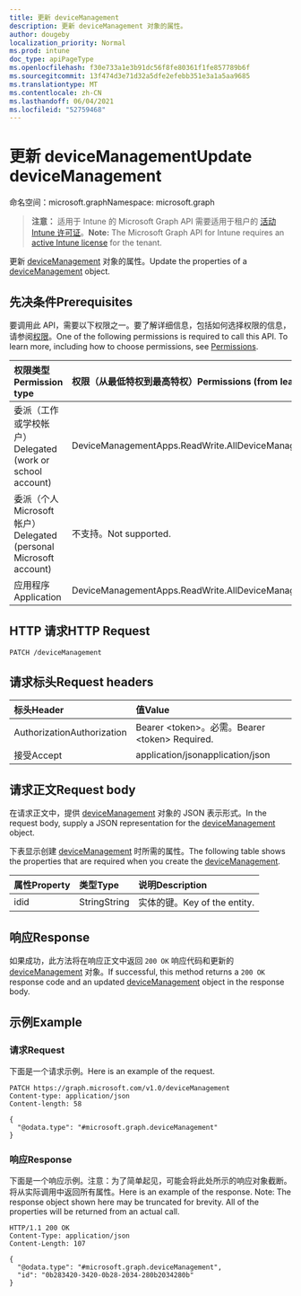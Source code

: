```yaml
---
title: 更新 deviceManagement
description: 更新 deviceManagement 对象的属性。
author: dougeby
localization_priority: Normal
ms.prod: intune
doc_type: apiPageType
ms.openlocfilehash: f30e733a1e3b91dc56f8fe80361f1fe857789b6f
ms.sourcegitcommit: 13f474d3e71d32a5dfe2efebb351e3a1a5aa9685
ms.translationtype: MT
ms.contentlocale: zh-CN
ms.lasthandoff: 06/04/2021
ms.locfileid: "52759468"
---
```

# <a name="update-devicemanagement"></a><span data-ttu-id="17334-103">更新 deviceManagement</span><span class="sxs-lookup"><span data-stu-id="17334-103">Update deviceManagement</span></span>

<span data-ttu-id="17334-104">命名空间：microsoft.graph</span><span class="sxs-lookup"><span data-stu-id="17334-104">Namespace: microsoft.graph</span></span>

> <span data-ttu-id="17334-105">**注意：** 适用于 Intune 的 Microsoft Graph API 需要适用于租户的 [活动 Intune 许可证](https://go.microsoft.com/fwlink/?linkid=839381)。</span><span class="sxs-lookup"><span data-stu-id="17334-105">**Note:** The Microsoft Graph API for Intune requires an [active Intune license](https://go.microsoft.com/fwlink/?linkid=839381) for the tenant.</span></span>

<span data-ttu-id="17334-106">更新 [deviceManagement](../resources/intune-auditing-devicemanagement.md) 对象的属性。</span><span class="sxs-lookup"><span data-stu-id="17334-106">Update the properties of a [deviceManagement](../resources/intune-auditing-devicemanagement.md) object.</span></span>

## <a name="prerequisites"></a><span data-ttu-id="17334-107">先决条件</span><span class="sxs-lookup"><span data-stu-id="17334-107">Prerequisites</span></span>
<span data-ttu-id="17334-p101">要调用此 API，需要以下权限之一。要了解详细信息，包括如何选择权限的信息，请参阅[权限](/graph/permissions-reference)。</span><span class="sxs-lookup"><span data-stu-id="17334-p101">One of the following permissions is required to call this API. To learn more, including how to choose permissions, see [Permissions](/graph/permissions-reference).</span></span>

|<span data-ttu-id="17334-110">权限类型</span><span class="sxs-lookup"><span data-stu-id="17334-110">Permission type</span></span>|<span data-ttu-id="17334-111">权限（从最低特权到最高特权）</span><span class="sxs-lookup"><span data-stu-id="17334-111">Permissions (from least to most privileged)</span></span>|
|:---|:---|
|<span data-ttu-id="17334-112">委派（工作或学校帐户）</span><span class="sxs-lookup"><span data-stu-id="17334-112">Delegated (work or school account)</span></span>|<span data-ttu-id="17334-113">DeviceManagementApps.ReadWrite.All</span><span class="sxs-lookup"><span data-stu-id="17334-113">DeviceManagementApps.ReadWrite.All</span></span>|
|<span data-ttu-id="17334-114">委派（个人 Microsoft 帐户）</span><span class="sxs-lookup"><span data-stu-id="17334-114">Delegated (personal Microsoft account)</span></span>|<span data-ttu-id="17334-115">不支持。</span><span class="sxs-lookup"><span data-stu-id="17334-115">Not supported.</span></span>|
|<span data-ttu-id="17334-116">应用程序</span><span class="sxs-lookup"><span data-stu-id="17334-116">Application</span></span>|<span data-ttu-id="17334-117">DeviceManagementApps.ReadWrite.All</span><span class="sxs-lookup"><span data-stu-id="17334-117">DeviceManagementApps.ReadWrite.All</span></span>|

## <a name="http-request"></a><span data-ttu-id="17334-118">HTTP 请求</span><span class="sxs-lookup"><span data-stu-id="17334-118">HTTP Request</span></span>
<!-- {
  "blockType": "ignored"
}
-->
``` http
PATCH /deviceManagement
```

## <a name="request-headers"></a><span data-ttu-id="17334-119">请求标头</span><span class="sxs-lookup"><span data-stu-id="17334-119">Request headers</span></span>
|<span data-ttu-id="17334-120">标头</span><span class="sxs-lookup"><span data-stu-id="17334-120">Header</span></span>|<span data-ttu-id="17334-121">值</span><span class="sxs-lookup"><span data-stu-id="17334-121">Value</span></span>|
|:---|:---|
|<span data-ttu-id="17334-122">Authorization</span><span class="sxs-lookup"><span data-stu-id="17334-122">Authorization</span></span>|<span data-ttu-id="17334-123">Bearer &lt;token&gt;。必需。</span><span class="sxs-lookup"><span data-stu-id="17334-123">Bearer &lt;token&gt; Required.</span></span>|
|<span data-ttu-id="17334-124">接受</span><span class="sxs-lookup"><span data-stu-id="17334-124">Accept</span></span>|<span data-ttu-id="17334-125">application/json</span><span class="sxs-lookup"><span data-stu-id="17334-125">application/json</span></span>|

## <a name="request-body"></a><span data-ttu-id="17334-126">请求正文</span><span class="sxs-lookup"><span data-stu-id="17334-126">Request body</span></span>
<span data-ttu-id="17334-127">在请求正文中，提供 [deviceManagement](../resources/intune-auditing-devicemanagement.md) 对象的 JSON 表示形式。</span><span class="sxs-lookup"><span data-stu-id="17334-127">In the request body, supply a JSON representation for the [deviceManagement](../resources/intune-auditing-devicemanagement.md) object.</span></span>

<span data-ttu-id="17334-128">下表显示创建 [deviceManagement](../resources/intune-auditing-devicemanagement.md) 时所需的属性。</span><span class="sxs-lookup"><span data-stu-id="17334-128">The following table shows the properties that are required when you create the [deviceManagement](../resources/intune-auditing-devicemanagement.md).</span></span>

|<span data-ttu-id="17334-129">属性</span><span class="sxs-lookup"><span data-stu-id="17334-129">Property</span></span>|<span data-ttu-id="17334-130">类型</span><span class="sxs-lookup"><span data-stu-id="17334-130">Type</span></span>|<span data-ttu-id="17334-131">说明</span><span class="sxs-lookup"><span data-stu-id="17334-131">Description</span></span>|
|:---|:---|:---|
|<span data-ttu-id="17334-132">id</span><span class="sxs-lookup"><span data-stu-id="17334-132">id</span></span>|<span data-ttu-id="17334-133">String</span><span class="sxs-lookup"><span data-stu-id="17334-133">String</span></span>|<span data-ttu-id="17334-134">实体的键。</span><span class="sxs-lookup"><span data-stu-id="17334-134">Key of the entity.</span></span>|



## <a name="response"></a><span data-ttu-id="17334-135">响应</span><span class="sxs-lookup"><span data-stu-id="17334-135">Response</span></span>
<span data-ttu-id="17334-136">如果成功，此方法将在响应正文中返回 `200 OK` 响应代码和更新的 [deviceManagement](../resources/intune-auditing-devicemanagement.md) 对象。</span><span class="sxs-lookup"><span data-stu-id="17334-136">If successful, this method returns a `200 OK` response code and an updated [deviceManagement](../resources/intune-auditing-devicemanagement.md) object in the response body.</span></span>

## <a name="example"></a><span data-ttu-id="17334-137">示例</span><span class="sxs-lookup"><span data-stu-id="17334-137">Example</span></span>

### <a name="request"></a><span data-ttu-id="17334-138">请求</span><span class="sxs-lookup"><span data-stu-id="17334-138">Request</span></span>
<span data-ttu-id="17334-139">下面是一个请求示例。</span><span class="sxs-lookup"><span data-stu-id="17334-139">Here is an example of the request.</span></span>
``` http
PATCH https://graph.microsoft.com/v1.0/deviceManagement
Content-type: application/json
Content-length: 58

{
  "@odata.type": "#microsoft.graph.deviceManagement"
}
```

### <a name="response"></a><span data-ttu-id="17334-140">响应</span><span class="sxs-lookup"><span data-stu-id="17334-140">Response</span></span>
<span data-ttu-id="17334-p102">下面是一个响应示例。注意：为了简单起见，可能会将此处所示的响应对象截断。将从实际调用中返回所有属性。</span><span class="sxs-lookup"><span data-stu-id="17334-p102">Here is an example of the response. Note: The response object shown here may be truncated for brevity. All of the properties will be returned from an actual call.</span></span>
``` http
HTTP/1.1 200 OK
Content-Type: application/json
Content-Length: 107

{
  "@odata.type": "#microsoft.graph.deviceManagement",
  "id": "0b283420-3420-0b28-2034-280b2034280b"
}
```




